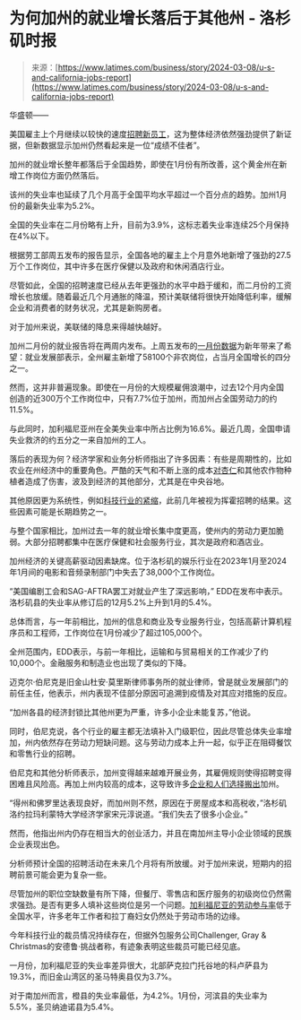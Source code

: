 <!--yml

category: 未分类

date: 2024-05-27 14:47:54

-->

# 为何加州的就业增长落后于其他州 - 洛杉矶时报

> 来源：[https://www.latimes.com/business/story/2024-03-08/u-s-and-california-jobs-report](https://www.latimes.com/business/story/2024-03-08/u-s-and-california-jobs-report)

华盛顿——

美国雇主上个月继续以较快的速度[招聘新员工](https://www.latimes.com/world-nation/story/2024-03-08/us-employers-add-a-surprisingly-strong-275-000-jobs-in-sign-of-continued-economic-strength)，这为整体经济依然强劲提供了新证据，但新数据显示加州仍然看起来是一位“成绩不佳者”。

加州的就业增长整年都落后于全国趋势，即使在1月份有所改善，这个黄金州在新增工作岗位方面仍然落后。

该州的失业率也延续了几个月高于全国平均水平超过一个百分点的趋势。加州1月份的最新失业率为5.2%。

全国的失业率在二月份略有上升，目前为3.9%，这标志着失业率连续25个月保持在4%以下。

根据劳工部周五发布的报告显示，全国各地的雇主上个月意外地新增了强劲的27.5万个工作岗位，其中许多在医疗保健以及政府和休闲酒店行业。

尽管如此，全国的招聘速度已经从去年更强劲的水平中趋于缓和，而二月份的工资增长也放缓。随着最近几个月通胀的降温，预计美联储将很快开始降低利率，缓解企业和消费者的财务状况，尤其是新购房者。

对于加州来说，美联储的降息来得越快越好。

加州二月份的就业报告将在两周内发布。上周五发布的[一月份数据](https://edd.ca.gov/en/about_edd/news_releases_and_announcements/unemployment-january-2024/)为新年带来了希望：就业发展部表示，全州雇主新增了58100个非农岗位，占当月全国增长的四分之一。

然而，这并非普遍现象。即使在一月份的大规模雇佣浪潮中，过去12个月内全国创造的近300万个工作岗位中，只有7.7%位于加州，而加州占全国劳动力的约11.5%。

与此同时，加利福尼亚州在全美失业率中所占比例为16.6%。最近几周，全国申请失业救济的约五分之一来自加州的工人。

落后的表现为何？经济学家和业务分析师指出了许多因素：有些是周期性的，比如农业在州经济中的重要角色。严酷的天气和不断上涨的成本[对杏仁](https://www.latimes.com/environment/story/2024-03-04/bankruptcy-hits-california-almond-industry-amid-slump)和其他农作物种植者造成了伤害，波及到经济的其他部分，尤其是在中央谷地。

其他原因更为系统性，例如[科技行业的紧缩](https://www.latimes.com/business/technology/story/2023-01-24/in-the-wake-of-massive-layoffs-tech-workers-reconsider-their-future)，此前几年被视为挥霍招聘的结果。这些因素可能是长期趋势之一。

与整个国家相比，加州过去一年的就业增长集中度更高，使州内的劳动力更加脆弱。大部分招聘都集中在医疗保健和社会服务行业，其次是政府和酒店业。

加州经济的关键高薪驱动因素缺席。位于洛杉矶的娱乐行业在2023年1月至2024年1月间的电影和音频录制部门中失去了38,000个工作岗位。

“美国编剧工会和SAG-AFTRA罢工对就业产生了深远影响，” EDD在发布中表示。洛杉矶县的失业率从修订后的12月5.2%上升到1月的5.4%。

总体而言，与一年前相比，加州的信息和商业及专业服务行业，包括高薪计算机程序员和工程师，工作岗位在1月份减少了超过105,000个。

全州范围内，EDD表示，与前一年相比，运输和与贸易相关的工作减少了约10,000个。金融服务和制造业也出现了类似的下降。

迈克尔·伯尼克是旧金山杜安·莫里斯律师事务所的就业律师，曾是就业发展部门的前任主任，他表示，州内表现不佳部分原因可追溯到疫情及对其应对措施的反应。

“加州各县的经济封锁比其他州更为严重，许多小企业未能复苏，”他说。

同时，伯尼克说，各个行业的雇主都无法填补入门级职位，因此尽管总体失业率增加，州内依然存在劳动力短缺问题。这与劳动力成本上升一起，似乎正在阻碍餐饮和零售行业的招聘。

伯尼克和其他分析师表示，加州变得越来越难开展业务，其雇佣规则使得招聘变得困难且风险高。再加上州内较高的成本，这导致许多[企业和人们选择搬出](https://www.latimes.com/politics/story/2023-02-09/northern-nevada-reno-california-business-housing)加州。

“得州和佛罗里达表现良好，而加州则不然，原因在于房屋成本和高税收，”洛杉矶洛约拉玛利蒙特大学经济学家宋元淳说道。“我们失去了很多小企业。”

然而，他指出州内仍存在相当大的创业活力，并且在南加州主导小企业领域的民族企业表现出色。

分析师预计全国的招聘活动在未来几个月将有所放缓。对于加州来说，短期内的招聘前景可能会更为复杂一些。

尽管加州的职位空缺数量有所下降，但餐厅、零售店和医疗服务的初级岗位仍然需求强劲。是否有更多人填补这些岗位是另一个问题。[加利福尼亚的劳动参与率](https://www.ppic.org/publication/labor-force-participation-in-california/)低于全国水平，许多老年工作者和拉丁裔妇女仍然处于劳动市场的边缘。

今年科技行业的裁员情况持续存在，但据外包服务公司Challenger, Gray & Christmas的安德鲁·挑战者称，有迹象表明这些裁员可能已经见底。

一月份，加利福尼亚的失业率差异很大，北部萨克拉门托谷地的科卢萨县为19.3%，而旧金山湾区的圣马特奥县仅为3.7%。

对于南加州而言，橙县的失业率最低，为4.2%。1月份，河滨县的失业率为5.5%，圣贝纳迪诺县为5.4%。
